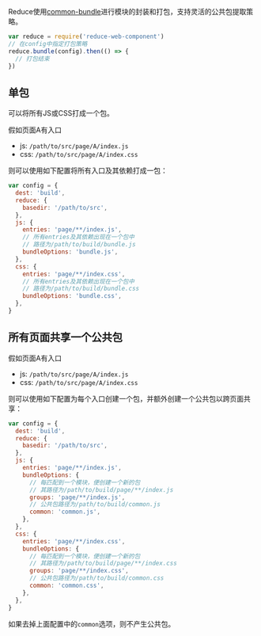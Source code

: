Reduce使用[common-bundle]进行模块的封装和打包，支持灵活的公共包提取策略。

```js
var reduce = require('reduce-web-component')
// 在config中指定打包策略
reduce.bundle(config).then(() => {
  // 打包结束
})

```

## 单包
可以将所有JS或CSS打成一个包。

假如页面A有入口
* js: `/path/to/src/page/A/index.js`
* css: `/path/to/src/page/A/index.css`

则可以使用如下配置将所有入口及其依赖打成一包：
```js
var config = {
  dest: 'build',
  reduce: {
    basedir: '/path/to/src',
  },
  js: { 
    entries: 'page/**/index.js',
    // 所有entries及其依赖出现在一个包中
    // 路径为/path/to/build/bundle.js
    bundleOptions: 'bundle.js',
  },
  css: { 
    entries: 'page/**/index.css',
    // 所有entries及其依赖出现在一个包中
    // 路径为/path/to/build/bundle.css
    bundleOptions: 'bundle.css',
  },
}

```

## 所有页面共享一个公共包
假如页面A有入口
* js: `/path/to/src/page/A/index.js`
* css: `/path/to/src/page/A/index.css`

则可以使用如下配置为每个入口创建一个包，并额外创建一个公共包以跨页面共享：

```js
var config = {
  dest: 'build',
  reduce: {
    basedir: '/path/to/src',
  },
  js: { 
    entries: 'page/**/index.js',
    bundleOptions: {
      // 每匹配到一个模块，便创建一个新的包
      // 其路径为/path/to/build/page/**/index.js
      groups: 'page/**/index.js',
      // 公共包路径为/path/to/build/common.js
      common: 'common.js',
    },
  },
  css: { 
    entries: 'page/**/index.css',
    bundleOptions: {
      // 每匹配到一个模块，便创建一个新的包
      // 其路径为/path/to/build/page/**/index.css
      groups: 'page/**/index.css',
      // 公共包路径为/path/to/build/common.css
      common: 'common.css',
    },
  },
}

```

如果去掉上面配置中的`common`选项，则不产生公共包。


[common-bundle]: https://github.com/reducejs/common-bundle

